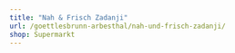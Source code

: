 ```yaml
---
title: "Nah & Frisch Zadanji"
url: /goettlesbrunn-arbesthal/nah-und-frisch-zadanji/
shop: Supermarkt
---
```

